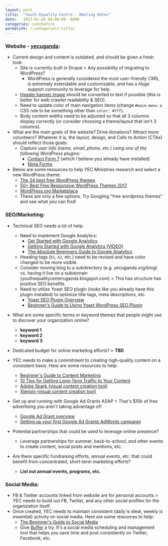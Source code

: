 ```yaml
---
layout: post
title:  "Youth Equality Centre - Meeting Notes"
date:   2017-01-26 09:00:00 -0400
categories: catchafire
permalink: /:categories/:title/
---
```

### Website - [yecuganda](http://www.yecuganda.org/):
- Current design and content is outdated, and should be given a fresh look:
  - Site is currently built in Drupal > Any possibility of migrating to WordPress?
    - WordPress is generally considered the most user-friendly CMS, is extremely extendable and customizable, and has a _Huge_ support community to leverage for help.
  - [Header banner image](http://yecuganda.org/sites/all/themes/kristofah/logo.png) should be converted to text if possible (this is better for web crawler readability & SEO).
  - Need to update color of main navigation items (change `#main-menu a` CSS rule to be something other than `color: #fff`).
  - Body content widths need to be adjusted so that all 3 columns display correctly (or consider choosing a theme/layout that isn't 3 columns).
- What are the main goals of the website? Drive donations? Attract more volunteers? Whatever it is, the layout, design, and Calls to Action (CTAs) should reflect those goals:
  - _Capture user info (name, email, phone, etc.) using one of the following WordPress plugins:_
    - [Contact Form 7](https://wordpress.org/plugins/contact-form-7/) (which I believe you already have installed)
    - [Ninja Forms](https://wordpress.org/plugins/ninja-forms/)
- Below are some resources to help YEC Ministries research and select a new WordPress theme:
  - [The 34 best free WordPress themes](http://www.creativebloq.com/web-design/free-wordpress-themes-712429)
  - [50+ Best Free Responsive WordPress Themes 2017](https://colorlib.com/wp/free-wordpress-themes/)
  - [WordPress.org Marketplace](https://wordpress.org/themes/)
  - These are only a few options. Try Googling "free wordpress themes" and see what you can find!


### SEO/Marketing:
- Technical SEO needs a lot of help:
  - Need to implement Google Analytics:
    - [Get Started with Google Analytics](https://support.google.com/analytics/answer/1008015?hl=en)
    - [Getting Started with Google Analytics (VIDEO)](https://www.youtube.com/watch?v=WC3ONXJn9FQ)
    - [The Absolute Beginners Guide to Google Analytics](https://moz.com/blog/absolute-beginners-guide-to-google-analytics)
  - Heading tags (`h1`, `h2`, etc.) need to be revised and have color changed to be more visible.
  - Consider moving blog to a subdirectory (e.g. yecuganda.org/blog) vs. having it live on a subdomain (youthequalitycenteruganda.blogspot.com) > This has structure has positive SEO benefits.
  - Need to utilize Yoast SEO plugin (looks like you already have this plugin installed) to optimize title tags, meta descriptions, etc.
    - [Yoast SEO Plugin Overview](https://yoast.com/wordpress/plugins/seo/)
    - [Beginner's Guide to Using Yoast WordPress SEO Plugin](https://www.shivarweb.com/3902/beginners-guide-using-yoast-wordpress-seo/)

- What are some specific terms or keyword themes that people might use to discover your organization online?
  - **keyword 1**
  - **keyword 2**
  - **keyword 3**
- Dedicated budget for online marketing efforts? > **TBD**
- YEC needs to make a commitment to creating high-quality content on a consistent basis. Here are some resources to help:
  - [Beginner's Guide to Content Marketing](https://moz.com/beginners-guide-to-content-marketing)
  - [10 Tips for Getting Long-Term Traffic to Your Content](https://blog.hubspot.com/marketing/tips-get-long-term-traffic#sm.00000lep10tlafelmsbo758umnjuq)
  - [Adobe Spark (visual content creation tool)](https://spark.adobe.com/)
  - [Xtensio (visual content creation tool)](https://xtensio.com/)
- Get up and running with Google Ad Grants ASAP > That's $10k of free advertising you aren't taking advantage of!
  - [Google Ad Grant overview](https://www.google.com/grants/)
  - [Setting up your first Google Ad Grants AdWords campaign](https://support.google.com/grants/topic/3500132?hl=en&ref_topic=3500091,3500123,3540513,)
- Potential partnerships that could be used to leverage online presence?
  - Leverage partnerships for summer, back-to-school, and other events to create content, social posts and mentions, etc.
- Are there specific fundraising efforts, annual events, etc. that could benefit from concentrated, short-term marketing efforts?
  - **List out annual events, programs, etc.**


### Social Media:
- FB & Twitter accounts linked from website are for personal accounts > YEC needs to build out FB, Twitter, and any other social profiles for the organization itself.
- Once created, YEC needs to maintain consistent (daily is ideal, weekly is essential) activity on social media. Here are some resources to help:
  - [The Beginner's Guide to Social Media](https://moz.com/beginners-guide-to-social-media)
  - Give [Buffer](https://buffer.com/) a try. It's a social media scheduling and management tool that helps you save time and post consistently on Twitter, Facebook, etc.
